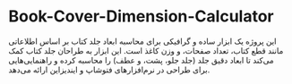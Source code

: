 # Book-Cover-Dimension-Calculator
این پروژه یک ابزار ساده و گرافیکی برای محاسبه ابعاد جلد کتاب بر اساس اطلاعاتی مانند قطع کتاب، تعداد صفحات، و وزن کاغذ است. این ابزار به طراحان جلد کتاب کمک می‌کند تا ابعاد دقیق جلد (جلد جلو، پشت، و عطف) را محاسبه کرده و راهنمایی‌هایی برای طراحی در نرم‌افزارهای فتوشاپ و ایندیزاین ارائه می‌دهد.
